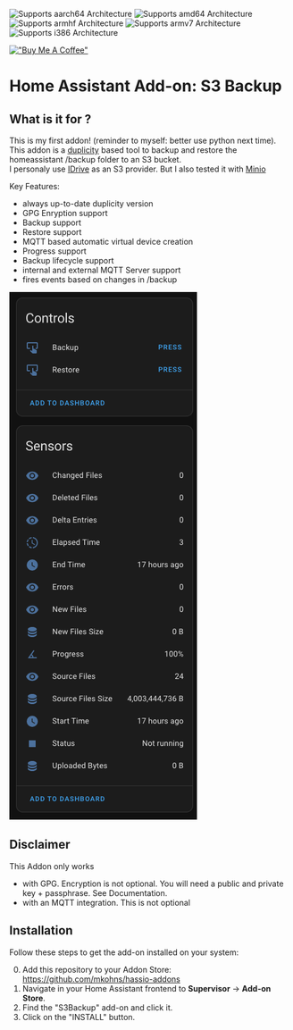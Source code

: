 ![Supports aarch64 Architecture][aarch64-shield] ![Supports amd64 Architecture][amd64-shield] ![Supports armhf Architecture][armhf-shield] ![Supports armv7 Architecture][armv7-shield] ![Supports i386 Architecture][i386-shield]

[aarch64-shield]: https://img.shields.io/badge/aarch64-yes-green.svg
[amd64-shield]: https://img.shields.io/badge/amd64-yes-green.svg
[armhf-shield]: https://img.shields.io/badge/armhf-yes-green.svg
[armv7-shield]: https://img.shields.io/badge/armv7-yes-green.svg
[i386-shield]: https://img.shields.io/badge/i386-yes-green.svg

[!["Buy Me A Coffee"](https://www.buymeacoffee.com/assets/img/custom_images/orange_img.png)](https://www.buymeacoffee.com/mkohns)

# Home Assistant Add-on: S3 Backup

## What is it for ?

This is my first addon! (reminder to myself: better use python next time).  
This addon is a [duplicity](https://duplicity.nongnu.org/vers7/duplicity.1.html) based tool to backup and restore the homeassistant /backup folder to an S3 bucket.  
I personaly use [IDrive](https://www.idrive.com/) as an S3 provider. But I also tested it with [Minio](https://min.io/)  

Key Features:

- always up-to-date duplicity version
- GPG Enryption support
- Backup support 
- Restore support
- MQTT based automatic virtual device creation
- Progress support
- Backup lifecycle support
- internal and external MQTT Server support
- fires events based on changes in /backup

![Device Support](https://raw.githubusercontent.com/mkohns/hassio-addons/refs/heads/main/s3backup/mqtt_device_support.png "MQTT Device Support")

## Disclaimer
This Addon only works 
- with GPG. Encryption is not optional. You will need a public and private key + passphrase. See Documentation.
- with an MQTT integration. This is not optional

## Installation

Follow these steps to get the add-on installed on your system:

0. Add this repository to your Addon Store: https://github.com/mkohns/hassio-addons
1. Navigate in your Home Assistant frontend to **Supervisor** -> **Add-on Store**.
2. Find the "S3Backup" add-on and click it.
3. Click on the "INSTALL" button.
